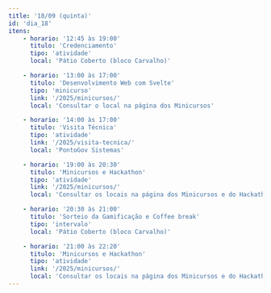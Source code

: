 ```yaml
---
title: '18/09 (quinta)'
id: 'dia_18'
itens:
    - horario: '12:45 às 19:00'
      titulo: 'Credenciamento'
      tipo: 'atividade'
      local: 'Pátio Coberto (bloco Carvalho)'

    - horario: '13:00 às 17:00'
      titulo: 'Desenvolvimento Web com Svelte'
      tipo: 'minicurso'
      link: '/2025/minicursos/'
      local: 'Consultar o local na página dos Minicursos'

    - horario: '14:00 às 17:00'
      titulo: 'Visita Técnica'
      tipo: 'atividade'
      link: '/2025/visita-tecnica/'
      local: 'PontoGov Sistemas'

    - horario: '19:00 às 20:30'
      titulo: 'Minicursos e Hackathon'
      tipo: 'atividade'
      link: '/2025/minicursos/'
      local: 'Consultar os locais na página dos Minicursos e do Hackathon'

    - horario: '20:30 às 21:00'
      titulo: 'Sorteio da Gamificação e Coffee break'
      tipo: 'intervalo'
      local: 'Pátio Coberto (bloco Carvalho)'

    - horario: '21:00 às 22:20'
      titulo: 'Minicursos e Hackathon'
      tipo: 'atividade'
      link: '/2025/minicursos/'
      local: 'Consultar os locais na página dos Minicursos e do Hackathon'
---
```

